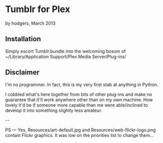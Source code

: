 # Tumblr for Plex
by hodgers, March 2013

## Installation
Simply escort Tumblr.bundle into the welcoming bosom of ~/Library/Application Support/Plex Media Server/Plug-ins/

## Disclaimer
I'm no programmer. In fact, this is my very first stab at anything in Python.

I cobbled what's here together from bits of other plug-ins and make no guarantee that it'll work anywhere other than on my own machine. How lovely it'd be if someone more capable than me were able/inclined to develop it into something slightly less amateur.

--

PS — Yes, Resources/art-default.jpg and Resources/web-flickr-logo.png contain Flickr graphics. It was low on the priorities list to change them...

